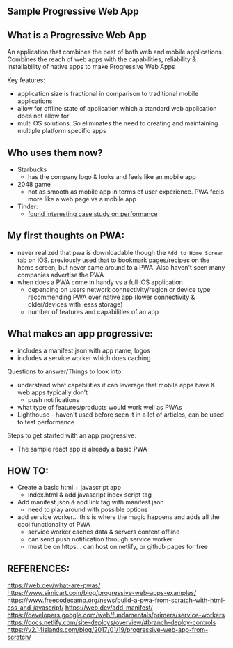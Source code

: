 ## Sample Progressive Web App

## What is a Progressive Web App
An application that combines the best of both web and mobile applications. Combines the reach of web apps with the capabilities, reliability & installability of native apps to make Progressive Web Apps

Key features:
- application size is fractional in comparison to traditional mobile applications
- allow for offline state of application which a standard web application does not allow for
- multi OS solutions. So eliminates the need to creating and maintaining multiple platform specific apps


## Who uses them now?
- Starbucks 
	- has the company logo & looks and feels like an mobile app
- 2048 game
	- not as smooth as mobile app in terms of user experience. PWA feels more like a web page vs a mobile app
- Tinder:
	- [found interesting case study on performance](https://medium.com/@addyosmani/a-tinder-progressive-web-app-performance-case-study-78919d98ece0)

## My first thoughts on PWA:
- never realized that pwa is downloadable though the `Add to Home Screen` tab on iOS. previously used that to bookmark pages/recipes on the home screen, but never came around to a PWA. Also haven't seen many companies advertise the PWA
- when does a PWA come in handy vs a full iOS application
	- depending on users network connectivity/region or device type recommending PWA over native app (lower connectivity & older/devices with lesss storage)
	- number of features and capabilities of an app

## What makes an app progressive:
- includes a manifest.json with app name, logos
- includes a service worker which does caching

Questions to answer/Things to look into:
- understand what capabilities it can leverage that mobile apps have & web apps typically don’t
	- push notifications
- what type of features/products would work well as PWAs
- Lighthouse - haven't used before seen it in a lot of articles, can be used to test performance

Steps to get started with an app progressive:
- The sample react app is already a basic PWA


## HOW TO:
- Create a basic html + javascript app
	- index.html & add javascript index script tag
- Add manifest.json & add link tag with manifest.json
	- need to play around with possible options
- add service worker... this is where the magic happens and adds all the cool functionality of PWA
	- service worker caches data & servers content offline
	- can send push notification through service worker
	- must be on https... can host on netlify, or github pages for free

## REFERENCES:
https://web.dev/what-are-pwas/
https://www.simicart.com/blog/progressive-web-apps-examples/
https://www.freecodecamp.org/news/build-a-pwa-from-scratch-with-html-css-and-javascript/
https://web.dev/add-manifest/
https://developers.google.com/web/fundamentals/primers/service-workers
https://docs.netlify.com/site-deploys/overview/#branch-deploy-controls
https://v2.14islands.com/blog/2017/01/19/progressive-web-app-from-scratch/
